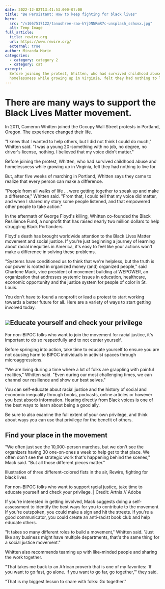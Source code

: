 ```yaml
---
date: 2022-12-02T13:41:53.000-07:00
title: "Be Persistant: How to keep fighting for black lives"
hero:
  src: "/v1667517122/tanushree-rao-kYjDNNRmR7c-unsplash_sshxvx.jpg"
  alt: Temp Image
full_article:
  title: rewire.org
  url: https://www.rewire.org/
  external: true
author: Miranda Marin
categories:
  - category: category 2
  - category: cat
excerpt:
  Before joining the protest, Whitten, who had survived childhood abuse and
  homelessness while growing up in Virginia, felt they had nothing to live for.
---
```


# There are many ways to support the Black Lives Matter movement.

In 2011, Cameron Whitten joined the Occupy Wall Street protests in Portland, Oregon. The experience changed their life.

"I knew that I wanted to help others, but I did not think I could do much," Whitten said. "I was a young 20-something with no job, no degree, no driver's license, nothing. I believed that my voice didn't matter."

Before joining the protest, Whitten, who had survived childhood abuse and homelessness while growing up in Virginia, felt they had nothing to live for.

But, after five weeks of marching in Portland, Whitten says they came to realize that every person can make a difference.

"People from all walks of life … were getting together to speak up and make a difference," Whitten said. "From that, I could tell that my voice did matter, and when I shared my story some people listened, and that empowered other people to take action."

In the aftermath of George Floyd's killing, Whitten co-founded the Black Resilience Fund, a nonprofit that has raised nearly two million dollars to help struggling Black Portlanders.

Floyd's death has brought worldwide attention to the Black Lives Matter movement and social justice. If you're just beginning a journey of learning about racial inequities in America, it's easy to feel like your actions won't make a difference in solving these problems.

"Systems have conditioned us to think that we're helpless, but the truth is our power is rooted in organized money (and) organized people," said Charlene Mack, vice president of movement building at WEPOWER, an organization that addresses systemic issues in education, healthcare, economic opportunity and the justice system for people of color in St. Louis.

You don't have to found a nonprofit or lead a protest to start working towards a better future for all. Here are a variety of ways to start getting involved today.

## ![](https://res.cloudinary.com/dcauwvtrx/image/upload/v1668102163/tanushree-rao-kYjDNNRmR7c_l4apue.jpg)Educate yourself and check your privilege

For non-BIPOC folks who want to join the movement for racial justice, it's important to do so respectfully and to not center yourself.

Before springing into action, take time to educate yourself to ensure you are not causing harm to BIPOC individuals in activist spaces through microaggressions.

"We are living during a time where a lot of folks are grappling with painful realities," Whitten said. "Even during our most challenging times, we can channel our resilience and show our best selves."

You can self-educate about racial justice and the history of social and economic inequality through books, podcasts, online articles or however you best absorb information. Hearing directly from Black voices is one of the best ways to learn about being a good ally.

Be sure to also examine the full extent of your own privilege, and think about ways you can use that privilege for the benefit of others.

## Find your place in the movement

"We often just see the 10,000-person marches, but we don't see the organizers having 30 one-on-ones a week to help get to that place. We often don't see the strategic work that's happening behind the scenes," Mack said. "But all those different pieces matter."

Illustration of three different-colored fists in the air, Rewire, fighting for black lives

For non-BIPOC folks who want to support racial justice, take time to educate yourself and check your privilege. | Credit: Artnis // Adobe

If you're interested in getting involved, Mack suggests doing a self-assessment to identify the best ways for you to contribute to the movement. If you're outspoken, you could make a sign and hit the streets. If you're a good communicator, you could create an anti-racist book club and help educate others.

"It takes so many different roles to build a movement," Whitten said. "Just like any business might have multiple departments, that's the same thing for a social justice movement."

Whitten also recommends teaming up with like-minded people and sharing the work together.

"That takes me back to an African proverb that is one of my favorites: 'If you want to go fast, go alone. If you want to go far, go together,'" they said.

"That is my biggest lesson to share with folks: Go together."
